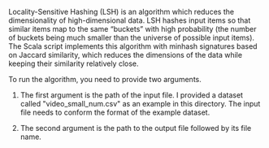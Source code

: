 

Locality-Sensitive Hashing (LSH) is an algorithm which reduces the dimensionality of high-dimensional data. LSH hashes input items so that similar items map to the same “buckets” with high probability (the number of buckets being much smaller than the universe of possible input items). The Scala script implements this algorithm with minhash signatures based on Jaccard similarity, which reduces the dimensions of the data while keeping their similarity relatively close. 

To run the algorithm, you need to provide two arguments.

1. The first argument is the path of the input file. I provided a dataset called "video_small_num.csv" as an example in this directory. The input file needs to conform the format of the example dataset. 

2. The second argument is the path to the output file followed by its file name.